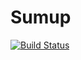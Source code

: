 # Sumup

[![Build Status](https://travis-ci.org/remusao/Sumup.jl.png)](https://travis-ci.org/remusao/Sumup.jl)
